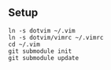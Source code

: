 Setup
-----

    ln -s dotvim ~/.vim
    ln -s dotvim/vimrc ~/.vimrc
    cd ~/.vim
    git submodule init
    git submodule update
